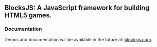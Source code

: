 BlocksJS: A JavaScript framework for building HTML5 games.
-------------------

### Documentation

Demos and documentation will be available in the future at: [blocksjs.com](http://blocksjs.com).
